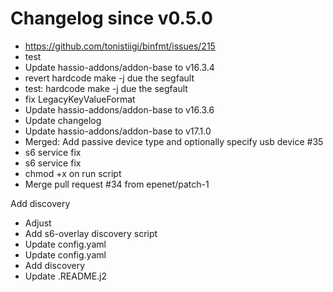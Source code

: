 # Changelog since v0.5.0
- https://github.com/tonistiigi/binfmt/issues/215 
- test 
- Update hassio-addons/addon-base to v16.3.4 
- revert hardcode make -j due the segfault 
- test: hardcode make -j due the segfault 
- fix LegacyKeyValueFormat 
- Update hassio-addons/addon-base to v16.3.6 
- Update changelog 
- Update hassio-addons/addon-base to v17.1.0 
- Merged: Add passive device type and optionally specify usb device #35 
- s6 service fix 
- s6 service fix 
- chmod +x on run script 
- Merge pull request #34 from epenet/patch-1

Add discovery 
- Adjust 
- Add s6-overlay discovery script 
- Update config.yaml 
- Update config.yaml 
- Add discovery 
- Update .README.j2 
